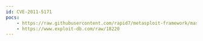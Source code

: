 ```yaml
---
id: CVE-2011-5171
pocs:
    - https://raw.githubusercontent.com/rapid7/metasploit-framework/master/modules/exploits/windows/fileformat/cyberlink_p2g_bof.rb
    - https://www.exploit-db.com/raw/18220
---
```


